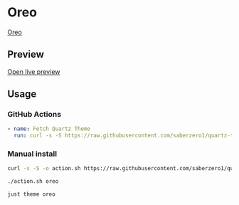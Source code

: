 # Oreo

[Oreo](https://github.com/carols12352)

## Preview

[Open live preview](https://quartz-themes.github.io/oreo/)

## Usage

### GitHub Actions

```yaml
- name: Fetch Quartz Theme
  run: curl -s -S https://raw.githubusercontent.com/saberzero1/quartz-themes/master/action.sh | bash -s -- oreo
```

### Manual install

```bash
curl -s -S -o action.sh https://raw.githubusercontent.com/saberzero1/quartz-themes/master/action.sh

./action.sh oreo
```

```bash
just theme oreo
```
